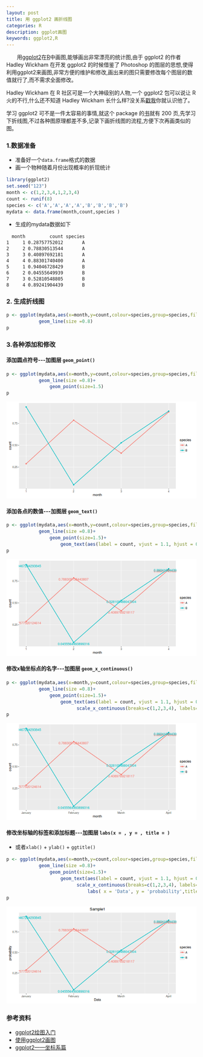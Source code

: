```yaml
---
layout: post
title: 用 ggplot2 画折线图
categories: R
description: ggplot画图
keywords: ggplot2,R
---
```


　　用[ggplot2](https://github.com/hadley/ggplot2)在[R](https://www.r-project.org/)中画图,能够画出非常漂亮的统计图,由于 ggplot2 的作者 Hadley Wickham 在开发 ggplot2 的时候借鉴了 Photoshop 的图层的思想,使得利用ggplot2来画图,非常方便的维护和修改,画出来的图只需要修改每个图层的数值就行了,而不需求全面修改。

  Hadley Wickham 在 R 社区可是一个大神级别的人物,一个 ggplot2 包可以说让 R 火的不行,什么还不知道 Hadley Wickham 长什么样?没关系[戳我](https://avatars3.githubusercontent.com/u/4196?v=3&s=400)你就认识他了。

  学习 ggplot2 可不是一件太容易的事情,就这个 package 的[书](http://www.amazon.com/dp/0387981403/ref=cm_sw_su_dp?tag=ggplot2-20)就有 200 页,先学习下折线图,不过各种图原理都差不多,记录下画折线图的流程,方便下次再画类似的图。

### 1.数据准备

* 准备好一个`data.frame`格式的数据
* 画一个物种随着月份出现概率的折现统计

```r
library(ggplot2)
set.seed("123")
month <- c(1,2,3,4,1,2,3,4)
count <- runif(8)
species <- c('A','A','A','A','B','B','B','B')
mydata <- data.frame(month,count,species )

```
* 生成的mydata数据如下

```
  month         count species
1     1 0.28757752012       A
2     2 0.78830513544       A
3     3 0.40897692181       A
4     4 0.88301740400       A
5     1 0.94046728429       B
6     2 0.04555649939       B
7     3 0.52810548805       B
8     4 0.89241904439       B

```


### 2. 生成折线图

```r
p <- ggplot(mydata,aes(x=month,y=count,colour=species,group=species,fill=species)) +
			geom_line(size =0.8)
p
```


### 3.各种添加和修改

#### 添加圆点符号---加图层 `geom_point()`


```r
p <- ggplot(mydata,aes(x=month,y=count,colour=species,group=species,fill=species)) +
			geom_line(size =0.8)+ 
				geom_point(size=1.5)
p
```

![plot_broken_line2](/images/posts/R/plot_broken_line2.png)


#### 添加各点的数值---加图层 `geom_text()`


```r
p <- ggplot(mydata,aes(x=month,y=count,colour=species,group=species,fill=species)) +
			geom_line(size =0.8)+ 
				geom_point(size=1.5)+
				    geom_text(aes(label = count, vjust = 1.1, hjust = 0.5, angle = 0), show.legend = FALSE)
p
```

![plot_broken_line3](/images/posts/R/plot_broken_line3.png)


#### 修改x轴坐标点的名字---加图层 `geom_x_continuous()`


```r
p <- ggplot(mydata,aes(x=month,y=count,colour=species,group=species,fill=species)) +
			geom_line(size =0.8)+ 
				geom_point(size=1.5)+
				    geom_text(aes(label = count, vjust = 1.1, hjust = 0.5, angle = 0), show.legend = FALSE)+
				          scale_x_continuous(breaks=c(1,2,3,4), labels=c("January", "February", "March", "April"))
p
```

![plot_broken_line4](/images/posts/R/plot_broken_line4.png)


#### 修改坐标轴的标签和添加标题---加图层 `labs(x = , y = , title = )`

* 或者`xlab()` + `ylab()` + `ggtitle()`

```r
p <- ggplot(mydata,aes(x=month,y=count,colour=species,group=species,fill=species)) +
			geom_line(size =0.8)+ 
				geom_point(size=1.5)+
				    geom_text(aes(label = count, vjust = 1.1, hjust = 0.5, angle = 0), show.legend = FALSE)+
				          scale_x_continuous(breaks=c(1,2,3,4), labels=c("January", "February", "March", "April"))+
				              labs( x = 'Data', y = 'probability',title = 'Sample1')
p
```

![plot_broken_line5](/images/posts/R/plot_broken_line5.png)


### 参考资料

* [ggplot2绘图入门](http://www.plob.org/2012/09/20/3553.html)
* [使用ggplot2画图](http://www.plob.org/2014/05/11/7264.html)
* [ggplot2——坐标系篇](http://www.2cto.com/kf/201508/431434.html)